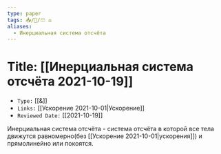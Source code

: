 ```yaml
---
type: paper
tags: 📥️/📜️/🩳 ⚖️
aliases:
  - Инерциальная система отсчёта
---
```




# Title: **[[Инерциальная система отсчёта 2021-10-19]]**
- `Type:` [[&]]
- `Links:` [[Ускорение 2021-10-01|Ускорение]]
- `Reviewed Date:` [[2021-10-19]]

Инерциальная система отсчёта - система отсчёта в которой все тела движутся равномерно(без [[Ускорение 2021-10-01|yскорения]]) и прямолинейно или покоятся.